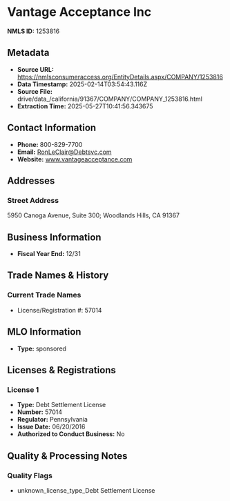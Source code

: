 # Vantage Acceptance Inc

**NMLS ID:** 1253816

## Metadata
- **Source URL:** https://nmlsconsumeraccess.org/EntityDetails.aspx/COMPANY/1253816
- **Data Timestamp:** 2025-02-14T03:54:43.116Z
- **Source File:** drive/data_/california/91367/COMPANY/COMPANY_1253816.html
- **Extraction Time:** 2025-05-27T10:41:56.343675

## Contact Information
- **Phone:** 800-829-7700
- **Email:** RonLeClair@Debtsvc.com
- **Website:** www.vantageacceptance.com

## Addresses
### Street Address
5950 Canoga Avenue, Suite 300; Woodlands Hills, CA 91367

## Business Information
- **Fiscal Year End:** 12/31

## Trade Names & History
### Current Trade Names
- License/Registration #: 57014

## MLO Information
- **Type:** sponsored

## Licenses & Registrations

### License 1
- **Type:** Debt Settlement License
- **Number:** 57014
- **Regulator:** Pennsylvania
- **Issue Date:** 06/20/2016
- **Authorized to Conduct Business:** No

## Quality & Processing Notes
### Quality Flags
- unknown_license_type_Debt Settlement License
